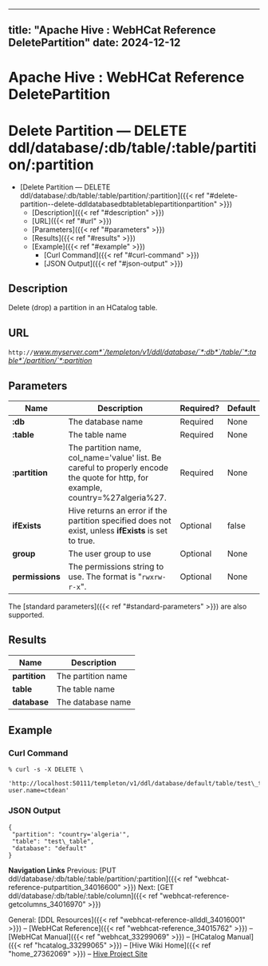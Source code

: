 ---

title: "Apache Hive : WebHCat Reference DeletePartition"
date: 2024-12-12
----------------

# Apache Hive : WebHCat Reference DeletePartition

# Delete Partition — DELETE ddl/database/:db/table/:table/partition/:partition

* [Delete Partition — DELETE ddl/database/:db/table/:table/partition/:partition]({{< ref "#delete-partition--delete-ddldatabasedbtabletablepartitionpartition" >}})
  + [Description]({{< ref "#description" >}})
  + [URL]({{< ref "#url" >}})
  + [Parameters]({{< ref "#parameters" >}})
  + [Results]({{< ref "#results" >}})
  + [Example]({{< ref "#example" >}})
    - [Curl Command]({{< ref "#curl-command" >}})
    - [JSON Output]({{< ref "#json-output" >}})

## Description

Delete (drop) a partition in an HCatalog table.

## URL

`http://`*www.myserver.com*`/templeton/v1/ddl/database/`*:db*`/table/`*:table*`/partition/`*:partition*

## Parameters

|      Name       |                                                            Description                                                            | Required? | Default |
|-----------------|-----------------------------------------------------------------------------------------------------------------------------------|-----------|---------|
| **:db**         | The database name                                                                                                                 | Required  | None    |
| **:table**      | The table name                                                                                                                    | Required  | None    |
| **:partition**  | The partition name, col\_name='value' list. Be careful to properly encode the quote for http, for example, country=%27algeria%27. | Required  | None    |
| **ifExists**    | Hive returns an error if the partition specified does not exist, unless **ifExists** is set to true.                              | Optional  | false   |
| **group**       | The user group to use                                                                                                             | Optional  | None    |
| **permissions** | The permissions string to use. The format is "`rwxrw-r-x`".                                                                       | Optional  | None    |

The [standard parameters]({{< ref "#standard-parameters" >}}) are also supported.

## Results

|     Name      |    Description     |
|---------------|--------------------|
| **partition** | The partition name |
| **table**     | The table name     |
| **database**  | The database name  |

## Example

### Curl Command

```
% curl -s -X DELETE \
       'http://localhost:50111/templeton/v1/ddl/database/default/table/test\_table/partition/country=%27algeria%27?user.name=ctdean'

```

### JSON Output

```
{
 "partition": "country='algeria'",
 "table": "test\_table",
 "database": "default"
}

```

**Navigation Links**
Previous: [PUT ddl/database/:db/table/:table/partition/:partition]({{< ref "webhcat-reference-putpartition_34016600" >}}) Next: [GET ddl/database/:db/table/:table/column]({{< ref "webhcat-reference-getcolumns_34016970" >}})

General: [DDL Resources]({{< ref "webhcat-reference-allddl_34016001" >}}) – [WebHCat Reference]({{< ref "webhcat-reference_34015762" >}}) – [WebHCat Manual]({{< ref "webhcat_33299069" >}}) – [HCatalog Manual]({{< ref "hcatalog_33299065" >}}) – [Hive Wiki Home]({{< ref "home_27362069" >}}) – [Hive Project Site](http://hive.apache.org/)

